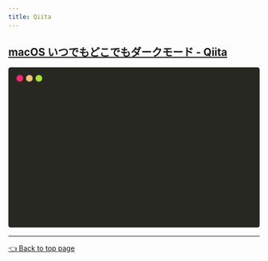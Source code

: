 ```yaml
---
title: Qiita
---
```



## [macOS いつでもどこでもダークモード - Qiita](https://qiita.com/peaceiris/items/9457e6a48e47b4a81c52)

![sample SVG](3e6b682d974544720268/command-sample-image.svg)


---

[👈 Back to top page](https://peaceiris.github.io/contents/)
